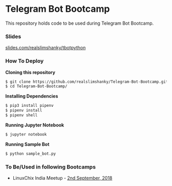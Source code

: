 # Telegram Bot Bootcamp

This repository holds code to be used during Telegram Bot Bootcamp.

### Slides

[slides.com/realslimshanky/tbotpython](https://slides.com/realslimshanky/tbotpython)

### How To Deploy

__Cloning this repository__
```bash
$ git clone https://github.com/realslimshanky/Telegram-Bot-Bootcamp.git
$ cd Telegram-Bot-Bootcamp/
```

__Installing Dependencies__
```bash
$ pip3 install pipenv
$ pipenv install
$ pipenv shell
```

__Running Jupyter Notebook__
```Bash
$ jupyter notebook
```

__Running Sample Bot__
```Bash
$ python sample_bot.py
```

### To Be/Used in following Bootcamps

- LinuxChix India Meetup - [2nd September, 2018](https://www.meetup.com/LinuxChix-India-Meetup/events/hkjxzpyxmbdb/)
